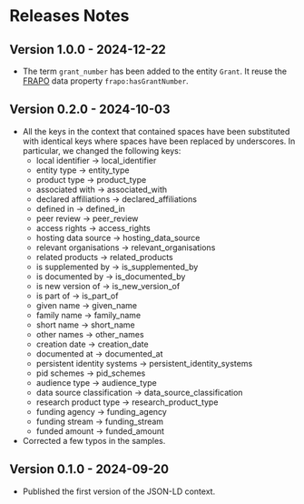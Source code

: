 # Releases Notes

## Version 1.0.0 - 2024-12-22
* The term `grant_number` has been added to the entity `Grant`. It reuse the [FRAPO](https://w3id.org/spar/frapo) data property `frapo:hasGrantNumber`.

## Version 0.2.0 - 2024-10-03

* All the keys in the context that contained spaces have been substituted with identical keys where spaces have been replaced by underscores. In particular, we changed the following keys:
  * local identifier -> local_identifier
  * entity type -> entity_type
  * product type -> product_type
  * associated with -> associated_with
  * declared affiliations -> declared_affiliations
  * defined in -> defined_in
  * peer review -> peer_review
  * access rights -> access_rights
  * hosting data source -> hosting_data_source
  * relevant organisations -> relevant_organisations
  * related products -> related_products
  * is supplemented by -> is_supplemented_by
  * is documented by -> is_documented_by
  * is new version of -> is_new_version_of
  * is part of -> is_part_of
  * given name -> given_name
  * family name -> family_name
  * short name -> short_name
  * other names -> other_names
  * creation date -> creation_date
  * documented at -> documented_at
  * persistent identity systems -> persistent_identity_systems
  * pid schemes -> pid_schemes
  * audience type -> audience_type
  * data source classification -> data_source_classification
  * research product type -> research_product_type
  * funding agency -> funding_agency
  * funding stream -> funding_stream
  * funded amount -> funded_amount
* Corrected a few typos in the samples.

## Version 0.1.0 - 2024-09-20

* Published the first version of the JSON-LD context.